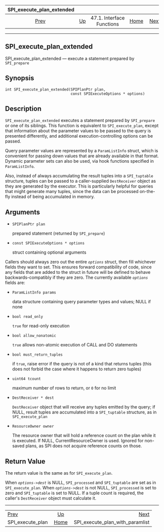 <!--?xml version="1.0" encoding="UTF-8" standalone="no"?-->

|              SPI\_execute\_plan\_extended             |                                                      |                           |                                                       |                                                                                     |
| :---------------------------------------------------: | :--------------------------------------------------- | :-----------------------: | ----------------------------------------------------: | ----------------------------------------------------------------------------------: |
| [Prev](spi-spi-execute-plan.html "SPI_execute_plan")  | [Up](spi-interface.html "47.1. Interface Functions") | 47.1. Interface Functions | [Home](index.html "PostgreSQL 17devel Documentation") |  [Next](spi-spi-execute-plan-with-paramlist.html "SPI_execute_plan_with_paramlist") |

***

## SPI\_execute\_plan\_extended

SPI\_execute\_plan\_extended — execute a statement prepared by `SPI_prepare`

## Synopsis

    int SPI_execute_plan_extended(SPIPlanPtr plan,
                                  const SPIExecuteOptions * options)

## Description

`SPI_execute_plan_extended` executes a statement prepared by `SPI_prepare` or one of its siblings. This function is equivalent to `SPI_execute_plan`, except that information about the parameter values to be passed to the query is presented differently, and additional execution-controlling options can be passed.

Query parameter values are represented by a `ParamListInfo` struct, which is convenient for passing down values that are already available in that format. Dynamic parameter sets can also be used, via hook functions specified in `ParamListInfo`.

Also, instead of always accumulating the result tuples into a `SPI_tuptable` structure, tuples can be passed to a caller-supplied `DestReceiver` object as they are generated by the executor. This is particularly helpful for queries that might generate many tuples, since the data can be processed on-the-fly instead of being accumulated in memory.

## Arguments

* `SPIPlanPtr plan`

    prepared statement (returned by `SPI_prepare`)

* `const SPIExecuteOptions * options`

    struct containing optional arguments

Callers should always zero out the entire *`options`* struct, then fill whichever fields they want to set. This ensures forward compatibility of code, since any fields that are added to the struct in future will be defined to behave backwards-compatibly if they are zero. The currently available *`options`* fields are:

* `ParamListInfo params`

    data structure containing query parameter types and values; NULL if none

* `bool read_only`

    `true` for read-only execution

* `bool allow_nonatomic`

    `true` allows non-atomic execution of CALL and DO statements

* `bool must_return_tuples`

    if `true`, raise error if the query is not of a kind that returns tuples (this does not forbid the case where it happens to return zero tuples)

* `uint64 tcount`

    maximum number of rows to return, or `0` for no limit

* `DestReceiver * dest`

    `DestReceiver` object that will receive any tuples emitted by the query; if NULL, result tuples are accumulated into a `SPI_tuptable` structure, as in `SPI_execute_plan`

* `ResourceOwner owner`

    The resource owner that will hold a reference count on the plan while it is executed. If NULL, CurrentResourceOwner is used. Ignored for non-saved plans, as SPI does not acquire reference counts on those.

## Return Value

The return value is the same as for `SPI_execute_plan`.

When *`options->dest`* is NULL, `SPI_processed` and `SPI_tuptable` are set as in `SPI_execute_plan`. When *`options->dest`* is not NULL, `SPI_processed` is set to zero and `SPI_tuptable` is set to NULL. If a tuple count is required, the caller's `DestReceiver` object must calculate it.

***

|                                                       |                                                       |                                                                                     |
| :---------------------------------------------------- | :---------------------------------------------------: | ----------------------------------------------------------------------------------: |
| [Prev](spi-spi-execute-plan.html "SPI_execute_plan")  |  [Up](spi-interface.html "47.1. Interface Functions") |  [Next](spi-spi-execute-plan-with-paramlist.html "SPI_execute_plan_with_paramlist") |
| SPI\_execute\_plan                                    | [Home](index.html "PostgreSQL 17devel Documentation") |                                                 SPI\_execute\_plan\_with\_paramlist |

